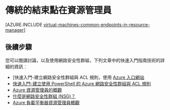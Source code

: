 <properties
   pageTitle="傳統的結束點在資源管理員 |Microsoft Azure"
   description="瞭解如何從傳統部署模型會立即實作端點資源管理員] 中使用網路安全性群組以及 ACL 規則"
   services="virtual-machines-windows"
   documentationCenter=""
   authors="iainfoulds"
   manager="timlt"
   editor=""/>

<tags
   ms.service="virtual-machines-windows"
   ms.devlang="na"
   ms.topic="article"
   ms.tgt_pltfrm="vm-windows"
   ms.workload="infrastructure-services"
   ms.date="10/27/2016"
   ms.author="iainfou"/>

# <a name="classic-endpoints-in-resource-manager"></a>傳統的結束點在資源管理員
[AZURE.INCLUDE [virtual-machines-common-endpoints-in-resource-manager](../../includes/virtual-machines-common-endpoints-in-resource-manager.md)]

## <a name="next-steps"></a>後續步驟
您可以閱讀討論，以及使用網路安全性群組，下列文章中的快速入門指南技術的詳細的資訊︰

- [快速入門-建立網路安全性群組與 ACL 規則，使用 [Azure 入口網站](virtual-machines-windows-nsg-quickstart-portal.md)  
- [快速入門-建立使用 PowerShell 的 Azure 網路安全性群組與 ACL 規則](virtual-machines-windows-nsg-quickstart-powershell.md)  
- [Azure 資源管理員的概觀](../azure-resource-manager/resource-group-overview.md)  
- [什麼是網路安全性群組 (NSG)？](../virtual-network/virtual-networks-nsg.md)  
- [Azure 負載平衡器資源管理員概觀](../load-balancer/load-balancer-arm.md) 